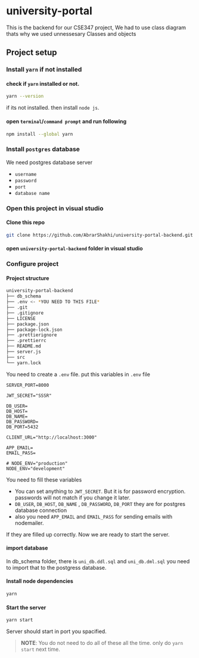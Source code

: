 # university-portal

This is the backend for our CSE347 project, We had to use class diagram thats why we used unnessesary Classes and objects 

## Project setup

### Install `yarn` if not installed

#### check if `yarn` installed or not.

```sh
yarn --version
```

if its not installed. then install `node js`.

#### open `terminal`/`command prompt` and run following

```sh
npm install --global yarn
```

### Install `postgres` database

We need postgres database server

- `username`
- `password`
- `port`
- `database name`

### Open this project in visual studio

#### Clone this repo

```sh
git clone https://github.com/AbrarShakhi/university-portal-backend.git
```

#### open `university-portal-backend` folder in visual studio

### Configure project

#### Project structure

```sh
university-portal-backend
├── db_schema
├── .env <- *YOU NEED TO THIS FILE*
├── .git
├── .gitignore
├── LICENSE
├── package.json
├── package-lock.json
├── .prettierignore
├── .prettierrc
├── README.md
├── server.js
├── src
└── yarn.lock
```

You need to create a `.env` file.
put this variables in `.env` file

```env
SERVER_PORT=8000

JWT_SECRET="SSSR"

DB_USER=
DB_HOST=
DB_NAME=
DB_PASSWORD=
DB_PORT=5432

CLIENT_URL="http://localhost:3000"

APP_EMAIL=
EMAIL_PASS=

# NODE_ENV="production"
NODE_ENV="development"
```

You need to fill these variables

- You can set anything to `JWT_SECRET`. But it is for password encryption. passwords will not match if you change it later.
- `DB_USER`, `DB_HOST`, `DB_NAME`
  , `DB_PASSWORD`, `DB_PORT` they are for postgres database connection
- also you need `APP_EMAIL` and `EMAIL_PASS` for sending emails with nodemailer.

If they are filled up correctly. Now we are ready to start the server.

#### import database
In db_schema folder, there is `uni_db.ddl.sql` and `uni_db.dml.sql` you need to import that to the postgress database.

#### Install node dependencies

```sh
yarn
```

#### Start the server

```sh
yarn start
```

Server should start in port you spacified.

> **NOTE**: You do not need to do all of these all the time. only do `yarn start` next time.
